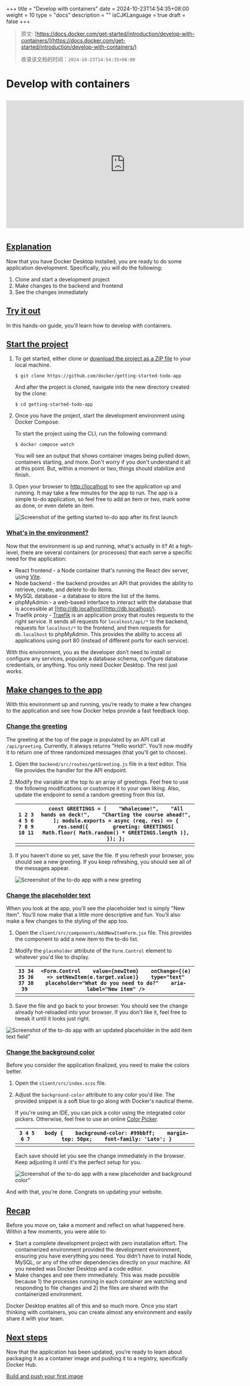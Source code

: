 +++
title = "Develop with containers"
date = 2024-10-23T14:54:35+08:00
weight = 10
type = "docs"
description = ""
isCJKLanguage = true
draft = false
+++

> 原文: [https://docs.docker.com/get-started/introduction/develop-with-containers/](https://docs.docker.com/get-started/introduction/develop-with-containers/)
>
> 收录该文档的时间：`2024-10-23T14:54:35+08:00`

# Develop with containers

<iframe id="youtube-player-D0SDBrS3t9I" data-video-id="D0SDBrS3t9I" class="youtube-video aspect-video h-fit w-full py-2" frameborder="0" allowfullscreen="" allow="accelerometer; autoplay; clipboard-write; encrypted-media; gyroscope; picture-in-picture; web-share" referrerpolicy="strict-origin-when-cross-origin" title="Docker Concepts: Develop with Containers" width="100%" height="100%" src="https://www.youtube.com/embed/D0SDBrS3t9I?rel=0&amp;iv_load_policy=3&amp;enablejsapi=1&amp;origin=https%3A%2F%2Fdocs.docker.com&amp;widgetid=1" data-gtm-yt-inspected-24="true" style="--tw-border-spacing-x: 0; --tw-border-spacing-y: 0; --tw-translate-x: 0; --tw-translate-y: 0; --tw-rotate: 0; --tw-skew-x: 0; --tw-skew-y: 0; --tw-scale-x: 1; --tw-scale-y: 1; --tw-pan-x: ; --tw-pan-y: ; --tw-pinch-zoom: ; --tw-scroll-snap-strictness: proximity; --tw-gradient-from-position: ; --tw-gradient-via-position: ; --tw-gradient-to-position: ; --tw-ordinal: ; --tw-slashed-zero: ; --tw-numeric-figure: ; --tw-numeric-spacing: ; --tw-numeric-fraction: ; --tw-ring-inset: ; --tw-ring-offset-width: 0px; --tw-ring-offset-color: #fff; --tw-ring-color: rgb(59 130 246 / 0.5); --tw-ring-offset-shadow: 0 0 #0000; --tw-ring-shadow: 0 0 #0000; --tw-shadow: 0 0 #0000; --tw-shadow-colored: 0 0 #0000; --tw-blur: ; --tw-brightness: ; --tw-contrast: ; --tw-grayscale: ; --tw-hue-rotate: ; --tw-invert: ; --tw-saturate: ; --tw-sepia: ; --tw-drop-shadow: ; --tw-backdrop-blur: ; --tw-backdrop-brightness: ; --tw-backdrop-contrast: ; --tw-backdrop-grayscale: ; --tw-backdrop-hue-rotate: ; --tw-backdrop-invert: ; --tw-backdrop-opacity: ; --tw-backdrop-saturate: ; --tw-backdrop-sepia: ; --tw-contain-size: ; --tw-contain-layout: ; --tw-contain-paint: ; --tw-contain-style: ; box-sizing: border-box; border-width: 0px; border-style: solid; border-color: initial; display: block; vertical-align: middle; aspect-ratio: 16 / 9; height: fit-content; width: 634.672px; padding-top: 0.5rem; padding-bottom: 0.5rem; color: rgb(0, 0, 0); font-family: &quot;Roboto Flex&quot;, system-ui, -apple-system, BlinkMacSystemFont, &quot;Segoe UI&quot;, Oxygen, Ubuntu, Cantarell, &quot;Open Sans&quot;, &quot;Helvetica Neue&quot;, sans-serif; font-size: 16px; font-style: normal; font-variant-ligatures: normal; font-variant-caps: normal; font-weight: 400; letter-spacing: normal; orphans: 2; text-align: start; text-indent: 0px; text-transform: none; widows: 2; word-spacing: 0px; -webkit-text-stroke-width: 0px; white-space: normal; background-color: rgb(255, 255, 255); text-decoration-thickness: initial; text-decoration-style: initial; text-decoration-color: initial;"></iframe>

## [Explanation](https://docs.docker.com/get-started/introduction/develop-with-containers/#explanation)

Now that you have Docker Desktop installed, you are ready to do some application development. Specifically, you will do the following:

1. Clone and start a development project
2. Make changes to the backend and frontend
3. See the changes immediately

## [Try it out](https://docs.docker.com/get-started/introduction/develop-with-containers/#try-it-out)

In this hands-on guide, you'll learn how to develop with containers.

## [Start the project](https://docs.docker.com/get-started/introduction/develop-with-containers/#start-the-project)

1. To get started, either clone or [download the project as a ZIP file](https://github.com/docker/getting-started-todo-app/archive/refs/heads/main.zip) to your local machine.

   

   ```console
   $ git clone https://github.com/docker/getting-started-todo-app
   ```

   And after the project is cloned, navigate into the new directory created by the clone:

   

   ```console
   $ cd getting-started-todo-app
   ```

2. Once you have the project, start the development environment using Docker Compose.

   To start the project using the CLI, run the following command:

   

   ```console
   $ docker compose watch
   ```

   You will see an output that shows container images being pulled down, containers starting, and more. Don't worry if you don't understand it all at this point. But, within a moment or two, things should stabilize and finish.

3. Open your browser to [http://localhost](http://localhost/) to see the application up and running. It may take a few minutes for the app to run. The app is a simple to-do application, so feel free to add an item or two, mark some as done, or even delete an item.

   ![Screenshot of the getting started to-do app after its first launch](Developwithcontainers_img/develop-getting-started-app-first-launch.webp)

### [What's in the environment?](https://docs.docker.com/get-started/introduction/develop-with-containers/#whats-in-the-environment)

Now that the environment is up and running, what's actually in it? At a high-level, there are several containers (or processes) that each serve a specific need for the application:

- React frontend - a Node container that's running the React dev server, using [Vite](https://vitejs.dev/).
- Node backend - the backend provides an API that provides the ability to retrieve, create, and delete to-do items.
- MySQL database - a database to store the list of the items.
- phpMyAdmin - a web-based interface to interact with the database that is accessible at [http://db.localhost](http://db.localhost/).
- Traefik proxy - [Traefik](https://traefik.io/traefik/) is an application proxy that routes requests to the right service. It sends all requests for `localhost/api/*` to the backend, requests for `localhost/*` to the frontend, and then requests for `db.localhost` to phpMyAdmin. This provides the ability to access all applications using port 80 (instead of different ports for each service).

With this environment, you as the developer don’t need to install or configure any services, populate a database schema, configure database credentials, or anything. You only need Docker Desktop. The rest just works.

## [Make changes to the app](https://docs.docker.com/get-started/introduction/develop-with-containers/#make-changes-to-the-app)

With this environment up and running, you’re ready to make a few changes to the application and see how Docker helps provide a fast feedback loop.

### [Change the greeting](https://docs.docker.com/get-started/introduction/develop-with-containers/#change-the-greeting)

The greeting at the top of the page is populated by an API call at `/api/greeting`. Currently, it always returns "Hello world!". You’ll now modify it to return one of three randomized messages (that you'll get to choose).

1. Open the `backend/src/routes/getGreeting.js` file in a text editor. This file provides the handler for the API endpoint.

2. Modify the variable at the top to an array of greetings. Feel free to use the following modifications or customize it to your own liking. Also, update the endpoint to send a random greeting from this list.

   

   | ` 1 2 3 4 5 6 7 8 9 10 11 ` | `const GREETINGS = [    "Whalecome!",    "All hands on deck!",    "Charting the course ahead!", ]; module.exports = async (req, res) => {    res.send({        greeting: GREETINGS[ Math.floor( Math.random() * GREETINGS.length )],    }); };` |
   | --------------------------- | ------------------------------------------------------------ |
   |                             |                                                              |

3. If you haven't done so yet, save the file. If you refresh your browser, you should see a new greeting. If you keep refreshing, you should see all of the messages appear.

   ![Screenshot of the to-do app with a new greeting](Developwithcontainers_img/develop-app-with-greetings.webp)

### [Change the placeholder text](https://docs.docker.com/get-started/introduction/develop-with-containers/#change-the-placeholder-text)

When you look at the app, you'll see the placeholder text is simply "New Item". You’ll now make that a little more descriptive and fun. You’ll also make a few changes to the styling of the app too.

1. Open the `client/src/components/AddNewItemForm.jsx` file. This provides the component to add a new item to the to-do list.

2. Modify the `placeholder` attribute of the `Form.Control` element to whatever you'd like to display.

   

   | `33 34 35 36 37 38 39 ` | `<Form.Control    value={newItem}    onChange={(e) => setNewItem(e.target.value)}    type="text"    placeholder="What do you need to do?"    aria-label="New item" />` |
   | ----------------------- | ------------------------------------------------------------ |
   |                         |                                                              |

3. Save the file and go back to your browser. You should see the change already hot-reloaded into your browser. If you don't like it, feel free to tweak it until it looks just right.

![Screenshot of the to-do app with an updated placeholder in the add item text field"](Developwithcontainers_img/develop-app-with-updated-placeholder.webp)

### [Change the background color](https://docs.docker.com/get-started/introduction/develop-with-containers/#change-the-background-color)

Before you consider the application finalized, you need to make the colors better.

1. Open the `client/src/index.scss` file.

2. Adjust the `background-color` attribute to any color you'd like. The provided snippet is a soft blue to go along with Docker's nautical theme.

   If you're using an IDE, you can pick a color using the integrated color pickers. Otherwise, feel free to use an online [Color Picker](https://www.w3schools.com/colors/colors_picker.asp).

   

   | `3 4 5 6 7 ` | `body {    background-color: #99bbff;    margin-top: 50px;    font-family: 'Lato'; }` |
   | ------------ | ------------------------------------------------------------ |
   |              |                                                              |

   Each save should let you see the change immediately in the browser. Keep adjusting it until it's the perfect setup for you.

   ![Screenshot of the to-do app with a new placeholder and background color"](Developwithcontainers_img/develop-app-with-updated-client.webp)

And with that, you're done. Congrats on updating your website.

## [Recap](https://docs.docker.com/get-started/introduction/develop-with-containers/#recap)

Before you move on, take a moment and reflect on what happened here. Within a few moments, you were able to:

- Start a complete development project with zero installation effort. The containerized environment provided the development environment, ensuring you have everything you need. You didn't have to install Node, MySQL, or any of the other dependencies directly on your machine. All you needed was Docker Desktop and a code editor.
- Make changes and see them immediately. This was made possible because 1) the processes running in each container are watching and responding to file changes and 2) the files are shared with the containerized environment.

Docker Desktop enables all of this and so much more. Once you start thinking with containers, you can create almost any environment and easily share it with your team.

## [Next steps](https://docs.docker.com/get-started/introduction/develop-with-containers/#next-steps)

Now that the application has been updated, you’re ready to learn about packaging it as a container image and pushing it to a registry, specifically Docker Hub.

[Build and push your first image](https://docs.docker.com/get-started/introduction/build-and-push-first-image/)
